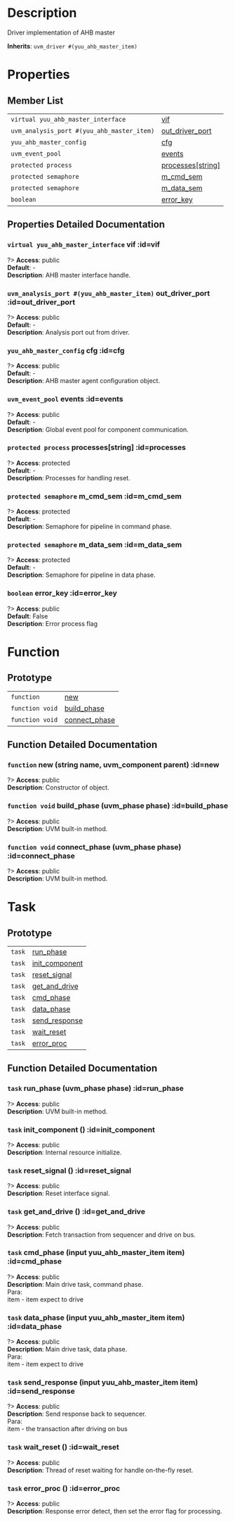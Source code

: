 # Description

Driver implementation of AHB master  

**Inherits**: ``uvm_driver #(yuu_ahb_master_item)``

# Properties

## Member List

| | |
| - | - |
| `virtual yuu_ahb_master_interface` | [vif](#vif) |
| `uvm_analysis_port #(yuu_ahb_master_item)` | [out_driver_port](#out_driver_port) |
| `yuu_ahb_master_config` | [cfg](#cfg) |
| `uvm_event_pool` | [events](#events) |
| `protected process` | [processes[string]](#processes) |
| `protected semaphore` | [m_cmd_sem](#m_cmd_sem) |
| `protected semaphore` | [m_data_sem](#m_data_sem) |
| `boolean` | [error_key](#error_key) |

## Properties Detailed Documentation

### `virtual yuu_ahb_master_interface` vif :id=vif

?> **Access**: public  
**Default**: -  
**Description**: AHB master interface handle.  


### `uvm_analysis_port #(yuu_ahb_master_item)` out_driver_port :id=out_driver_port

?> **Access**: public  
**Default**: -  
**Description**: Analysis port out from driver.  


### `yuu_ahb_master_config` cfg :id=cfg

?> **Access**: public  
**Default**: -  
**Description**: AHB master agent configuration object.  


### `uvm_event_pool` events :id=events

?> **Access**: public  
**Default**: -  
**Description**: Global event pool for component communication.  


### `protected process` processes[string] :id=processes

?> **Access**: protected  
**Default**: -  
**Description**: Processes for handling reset.  


### `protected semaphore` m_cmd_sem :id=m_cmd_sem

?> **Access**: protected  
**Default**: -  
**Description**: Semaphore for pipeline in command phase.  


### `protected semaphore` m_data_sem :id=m_data_sem

?> **Access**: protected  
**Default**: -  
**Description**: Semaphore for pipeline in data phase.  


### `boolean` error_key :id=error_key

?> **Access**: public  
**Default**: False  
**Description**: Error process flag  


# Function

## Prototype

| | |
| - | - |
| `function` | [new](#new) |
| `function void` | [build_phase](#build_phase) |
| `function void` | [connect_phase](#connect_phase) |

## Function Detailed Documentation

### `function` new (string name, uvm_component parent) :id=new

?> **Access**: public  
**Description**: Constructor of object.  


### `function void` build_phase (uvm_phase phase) :id=build_phase

?> **Access**: public  
**Description**: UVM built-in method.  


### `function void` connect_phase (uvm_phase phase) :id=connect_phase

?> **Access**: public  
**Description**: UVM built-in method.  


# Task

## Prototype

| | |
| - | - |
| `task` | [run_phase](#run_phase) |
| `task` | [init_component](#init_component) |
| `task` | [reset_signal](#reset_signal) |
| `task` | [get_and_drive](#get_and_drive) |
| `task` | [cmd_phase](#cmd_phase) |
| `task` | [data_phase](#data_phase) |
| `task` | [send_response](#send_response) |
| `task` | [wait_reset](#wait_reset) |
| `task` | [error_proc](#error_proc) |

## Function Detailed Documentation

### `task` run_phase (uvm_phase phase) :id=run_phase

?> **Access**: public  
**Description**: UVM built-in method.  


### `task` init_component () :id=init_component

?> **Access**: public  
**Description**: Internal resource initialize.  


### `task` reset_signal () :id=reset_signal

?> **Access**: public  
**Description**: Reset interface signal.  


### `task` get_and_drive () :id=get_and_drive

?> **Access**: public  
**Description**: Fetch transaction from sequencer and drive on bus.  


### `task` cmd_phase (input yuu_ahb_master_item item) :id=cmd_phase

?> **Access**: public  
**Description**: Main drive task, command phase.  
Para:  
item - item expect to drive  


### `task` data_phase (input yuu_ahb_master_item item) :id=data_phase

?> **Access**: public  
**Description**: Main drive task, data phase.  
Para:  
item - item expect to drive  


### `task` send_response (input yuu_ahb_master_item item) :id=send_response

?> **Access**: public  
**Description**: Send response back to sequencer.  
Para:  
item - the transaction after driving on bus  


### `task` wait_reset () :id=wait_reset

?> **Access**: public  
**Description**: Thread of reset waiting for handle on-the-fly reset.  


### `task` error_proc () :id=error_proc

?> **Access**: public  
**Description**: Response error detect, then set the error flag for processing.  



